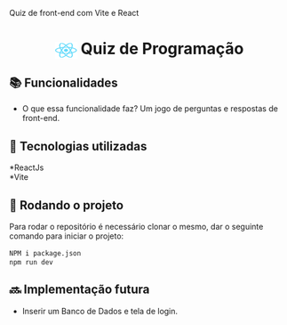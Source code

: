 
<p>Quiz de front-end com Vite e React</p>
<h1 align="center"><img align="center" alt="React" height="30" width="40" src="https://raw.githubusercontent.com/devicons/devicon/master/icons/react/react-original.svg"> Quiz de Programação</h1>


## :books: Funcionalidades
*  O que essa funcionalidade faz?
Um jogo de perguntas e respostas de front-end. 

## :wrench: Tecnologias utilizadas
*ReactJs <br/>
*Vite

## :rocket: Rodando o projeto
Para rodar o repositório é necessário clonar o mesmo, dar o seguinte comando para iniciar o projeto:
```
NPM i package.json
npm run dev
```

## :soon: Implementação futura
* Inserir um Banco de Dados e tela de login.
